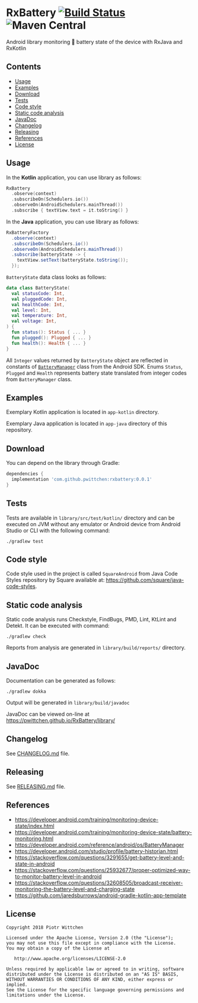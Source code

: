 RxBattery [![Build Status](https://travis-ci.org/pwittchen/RxBattery.svg?branch=master)](https://travis-ci.org/pwittchen/RxBattery) ![Maven Central](https://img.shields.io/maven-central/v/com.github.pwittchen/rxbattery.svg?style=flat)
=========
Android library monitoring 🔋 battery state of the device with RxJava and RxKotlin

Contents
--------

- [Usage](#usage)
- [Examples](#examples)
- [Download](#download)
- [Tests](#tests)
- [Code style](#code-style)
- [Static code analysis](#static-code-analysis)
- [JavaDoc](#javadoc)
- [Changelog](#changelog)
- [Releasing](#releasing)
- [References](#references)
- [License](#license)

Usage
-----

In the **Kotlin** application, you can use library as follows:

```kotlin
RxBattery
  .observe(context)
  .subscribeOn(Schedulers.io())
  .observeOn(AndroidSchedulers.mainThread())
  .subscribe { textView.text = it.toString() }
```

In the **Java** application, you can use library as follows:

```java
RxBatteryFactory
  .observe(context)
  .subscribeOn(Schedulers.io())
  .observeOn(AndroidSchedulers.mainThread())
  .subscribe(batteryState -> {
    textView.setText(batteryState.toString());
  });
```

`BatteryState` data class looks as follows:

```kotlin
data class BatteryState(
  val statusCode: Int,
  val pluggedCode: Int,
  val healthCode: Int,
  val level: Int,
  val temperature: Int,
  val voltage: Int,
) {
  fun status(): Status { ... }
  fun plugged(): Plugged { ... }
  fun health(): Health { ... }
}
```

All `Integer` values returned by `BatteryState` object are reflected in constants of [`BatteryManager`](https://developer.android.com/reference/android/os/BatteryManager) class from the Android SDK. Enums `Status`, `Plugged` and `Health` represents battery state translated from integer codes from `BatteryManager` class.

Examples
--------

Exemplary Kotlin application is located in `app-kotlin` directory.

Exemplary Java application is located in `app-java` directory of this repository.

Download
--------

You can depend on the library through Gradle:

```groovy
dependencies {
  implementation 'com.github.pwittchen:rxbattery:0.0.1'
}
```

Tests
-----

Tests are available in `library/src/test/kotlin/` directory and can be executed on JVM without any emulator or Android device from Android Studio or CLI with the following command:

```
./gradlew test
```

Code style
----------

Code style used in the project is called `SquareAndroid` from Java Code Styles repository by Square available at: https://github.com/square/java-code-styles.

Static code analysis
--------------------

Static code analysis runs Checkstyle, FindBugs, PMD, Lint, KtLint and Detekt. It can be executed with command:

```
./gradlew check
```

Reports from analysis are generated in `library/build/reports/` directory.

JavaDoc
-------

Documentation can be generated as follows:

```
./gradlew dokka
```

Output will be generated in `library/build/javadoc`

JavaDoc can be viewed on-line at https://pwittchen.github.io/RxBattery/library/

Changelog
---------

See [CHANGELOG.md](https://github.com/pwittchen/RxBattery/blob/master/CHANGELOG.md) file.

Releasing
---------

See [RELEASING.md](https://github.com/pwittchen/RxBattery/blob/master/RELEASING.md) file.

References
----------
- https://developer.android.com/training/monitoring-device-state/index.html
- https://developer.android.com/training/monitoring-device-state/battery-monitoring.html
- https://developer.android.com/reference/android/os/BatteryManager
- https://developer.android.com/studio/profile/battery-historian.html
- https://stackoverflow.com/questions/3291655/get-battery-level-and-state-in-android
- https://stackoverflow.com/questions/25932677/proper-optimized-way-to-monitor-battery-level-in-android
- https://stackoverflow.com/questions/32608505/broadcast-receiver-monitoring-the-battery-level-and-charging-state
- https://github.com/jaredsburrows/android-gradle-kotlin-app-template

License
-------

    Copyright 2018 Piotr Wittchen

    Licensed under the Apache License, Version 2.0 (the "License");
    you may not use this file except in compliance with the License.
    You may obtain a copy of the License at

       http://www.apache.org/licenses/LICENSE-2.0

    Unless required by applicable law or agreed to in writing, software
    distributed under the License is distributed on an "AS IS" BASIS,
    WITHOUT WARRANTIES OR CONDITIONS OF ANY KIND, either express or implied.
    See the License for the specific language governing permissions and
    limitations under the License.
